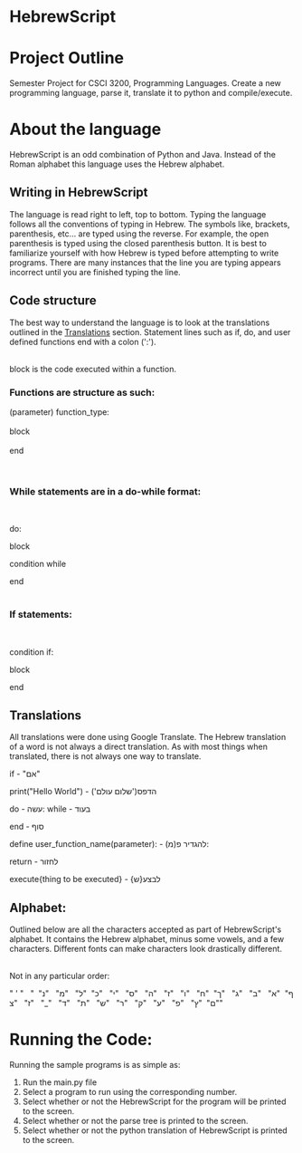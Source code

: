 # HebrewScript

# Project Outline
Semester Project for CSCI 3200, Programming Languages. Create a new programming language, parse it, translate it to python and compile/execute.

# About the language 

HebrewScript is an odd combination of Python and Java. Instead of the Roman alphabet this language uses the Hebrew alphabet. 

## Writing in HebrewScript
The language is read right to left, top to bottom. Typing the language follows all the conventions of typing in Hebrew. The symbols like, brackets, parenthesis, etc... are typed using the reverse. For example, the open parenthesis is typed using the closed parenthesis button. It is best to familiarize yourself with how Hebrew is typed before attempting to write programs. There are many instances that the line you are typing appears incorrect until you are finished typing the line. 

## Code structure
The best way to understand the language is to look at the translations outlined in the [Translations](#translations) section. Statement lines such as if, do, and user defined functions end with a colon (':'). <br> 
<br>

block is the code executed within a function.
### Functions are structure as such:

(parameter) function_type: <br> <br>
block <br> <br>
end

<br>

### While statements are in a do-while format:
<br>
   
do: <br>

 block<br>

condition while<br>

end<br><br>

### If statements:
<br>

condition if: <br>

block <br>

end <br>




## Translations


All translations were done using Google Translate. The Hebrew translation of a word is not always a direct translation. As with most things when translated, there is not always one way to translate. 



if - "אם" 

print("Hello World") - ('שלום עולם')הדפס  

do - עשה:
while - בעוד

end - סוף 


define user_function_name(parameter): - להגדיר פ(מ):


return - לחזור


execute{thing to be executed} - {ש}לבצע



## Alphabet:
 Outlined below are all the characters accepted as part of HebrewScript's alphabet. It contains the Hebrew alphabet, minus some vowels, and a few characters. Different fonts can make characters look drastically different.

 <br> Not in any particular order:

 " ' "  &nbsp; "ף"  &nbsp;"א"  &nbsp; "ב"  &nbsp; "ג"  &nbsp; "ך" &nbsp;"ח"  &nbsp; "ו" &nbsp; "ז"  &nbsp; "ה"  &nbsp; "ס"   &nbsp; "י" &nbsp; "כ"   &nbsp;"ל"  &nbsp; "מ"  &nbsp; "נ"  &nbsp;  "ם"  &nbsp;"ץ"  &nbsp; "פ"  &nbsp;  "ע"  &nbsp; "ק"   &nbsp; "ר"  &nbsp; "ש"  &nbsp;  "ת" &nbsp; "ד"  &nbsp; "_"  &nbsp;  "ז"  &nbsp; "צ" 


# Running the Code:

Running the sample programs is as simple as: 
1. Run the main.py file
2. Select a program to run using the corresponding number.
3. Select whether or not the HebrewScript for the program will be printed to the screen.
4. Select whether or not the parse tree is printed to the screen.
5. Select whether or not the python translation of HebrewScript is printed to the screen. 